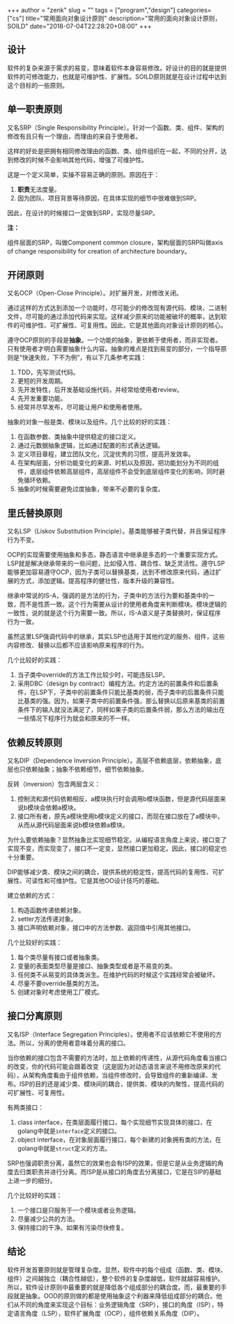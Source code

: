 +++
author = "zenk"
slug = ""
tags = ["program","design"]
categories=["cs"]
title="常用面向对象设计原则"
description="常用的面向对象设计原则，SOILD"
date="2018-07-04T22:28:20+08:00"
+++

## 设计

软件的复杂来源于需求的易变，意味着软件本身容易修改。好设计的目的就是提供软件的可修改能力，也就是可维护性、扩展性。SOILD原则就是在设计过程中达到这个目标的一些原则。

## 单一职责原则

又名SRP（Single Responsibility Principle）。针对一个函数、类、组件、架构的修改有且只有一个理由，而理由的来自于使用者。

这样的好处是把拥有相同修改理由的函数、类、组件组织在一起，不同的分开，达到修改的时候不会影响其他代码，增强了可维护性。

这是一个定义简单，实操不容易正确的原则。原因在于：
1. **职责**无法度量。
2. 因为团队、项目背景等待原因，在具体实现的细节中很难做到SRP。

因此，在设计的时候接口一定做到SRP，实现尽量SRP。

**注：**

组件层面的SRP，叫做Component common closure，架构层面的SRP叫做axis of change responsibility for creation of architecture boundary。

## 开闭原则

又名OCP（Open-Close Principle）。对扩展开发，对修改关闭。

通过这样的方式达到添加一个功能时，尽可能少的修改现有源代码、模块、二进制文件，尽可能的通过添加代码来实现。这样减少原来的功能被破坏的概率，达到软件的可维护性、可扩展性、可复用性。因此，它是其他面向对象设计原则的核心。

遵守OCP原则的手段是**抽象**。一个功能的抽象，更依赖于使用者，而非实现者。只有使用者才明白需要抽象什么内容。抽象的难点是找到易变的部分，一个指导原则是“快速失败，下不为例”，有以下几条参考实践：
1. TDD，先写测试代码。
2. 更短的开发周期。
3. 先开发特性，后开发基础设施代码，并经常给使用者review。
4. 先开发重要功能。
5. 经常并尽早发布，尽可能让用户和使用者使用。

抽象的对象一般是类、模块以及组件。几个比较的好的实践：
1. 在函数参数、类抽象中提供稳定的接口定义。
2. 通过元数据抽象逻辑，比如通过配置的形式表达逻辑。
3. 定义项目章程，建立团队文化，沉淀优秀的习惯，提高开发效率。
4. 在架构层面，分析功能变化的来源、时机以及原因，把功能划分为不同的组件，底层组件依赖高层组件，高层组件不会受到底层组件变化的影响，同时避免循环依赖。
5. 抽象的时候需要避免过度抽象，带来不必要的复杂度。

## 里氏替换原则

又名LSP（Liskov Substitutiion Principle）。基类能够被子类代替，并且保证程序行为不变。

OCP的实现需要使用抽象和多态，静态语言中继承是多态的一个重要实现方式。LSP就是解决继承带来的一些问题，比如侵入性、耦合性、缺乏灵活性。遵守LSP能够更加容易遵守OCP，因为子类可以替换基类，达到不修改原来代码，通过扩展的方式，添加逻辑。提高程序的健壮性，版本升级的兼容性。

继承中常说的IS-A，强调的是方法的行为，子类中的方法行为要和基类中的一致，而不是性质一致。这个行为需要从设计的使用者角度来判断模块。模块逻辑的一致性，说的就是这个行为需要一致。所以，IS-A语义是子类替换时，保证程序行为一致。

虽然这里LSP强调代码中的继承，其实LSP也适用于其他约定的服务、组件，这些内容修改、替换以后都不应该影响原来程序的行为。

几个比较好的实践：
1. 当子类中override的方法工作比较少时，可能违反LSP。
2. 采用DBC（design by contract）编程方法。约定方法的前置条件和后置条件，在LSP下，子类中的前置条件只能比基类的弱，而子类中的后置条件只能比基类的强。因为，如果子类中的前置条件强，那么替换以后原来基类的前置条件下的输入就没法满足了，同样如果子类的后置条件弱，那么方法的输出在一些情况下程序行为就会和原来的不一样。

## 依赖反转原则

又名DIP（Dependence Inversion Principle）。高层不依赖底层，依赖抽象，底层也只依赖抽象；抽象不依赖细节，细节依赖抽象。

反转（inversion）包含两层含义：
1. 控制流和源代码依赖相反，a模块执行时会调用b模块函数，但是源代码层面来说b模块会依赖a模块。
2. 接口所有者，原先a模块使用b模块定义的接口，而现在接口放在了a模块中，从而从源代码层面来说b模块依赖a模块。

为什么要依赖抽象？显然抽象比实现细节稳定。从编程语言角度上来说，接口变了实现不变，而实现变了，接口不一定变，显然接口更加稳定。因此，接口的稳定也十分重要。

DIP能够减少类、模块之间的耦合，提供系统的稳定性，提高代码的复用性、可扩展性、可读性和可维护性。它是其他OO设计技巧的基础。

建立依赖的方式：
1. 构造函数传递依赖对象。
2. setter方法传递对象。
3. 接口声明依赖对象，接口中的方法参数、返回值中引用其他接口。

几个比较好的实践：
1. 每个类尽量有接口或者抽象类。
2. 变量的表面类型尽量是接口、抽象类型或者是不易变的类。
3. 任何类不从易变的具体类派生。在维护代码的时候这个实践经常会被破坏。
4. 尽量不要override基类的方法。
5. 创建对象时考虑使用工厂模式。

## 接口分离原则

又名ISP（Interface Segregation Principles）。使用者不应该依赖它不使用的方法。所以，分离的使用者意味着分离的接口。

当你依赖的接口包含不需要的方法时，加上依赖的传递性，从源代码角度看当接口的改变，你的代码可能会跟着改变（这是因为对动态语言来说不用修改原来的代码），从架构角度看由于组件依赖，当组件修改时，会导致组件的重新编译、发布。ISP的目的还是减少类、模块间的耦合，提供类、模块的内聚性，提高代码的可扩展性、可复用性。

有两类接口：
1. class interface，在类层面履行接口，每个实现细节实现具体的接口，在golang中就是`interface`定义的接口。
2. object interface，在对象层面履行接口，每个新建的对象拥有类的方法，在golang中就是`struct`定义的方法。

SRP也强调职责分离，虽然它的效果也会有ISP的效果，但是它是从业务逻辑的角度去归类职责并进行分离。而ISP是从接口的角度去分离接口，它是在SIP的基础上进一步的细分。

几个比较好的实践：
1. 一个接口是只服务于一个模块或者业务逻辑。
2. 尽量减少公共的方法。
3. 保持接口的干净。如果有污染尽快修复。

## 结论

软件开发首要原则就是管理复杂度。显然，软件中的每个组成（函数、类、模块、组件）之间越独立（耦合性越低），整个软件的复杂度越低，软件就越容易维护。所以，软件设计原则中最重要的就是降低各个组成部分的耦合度。而，最重要的手段就是抽象。OOD的原则做的都是使用抽象这个利器来降低组成部分的耦合。他们从不同的角度来实现这个目标：业务逻辑角度（SRP），接口的角度（ISP），特定语言角度（LSP），软件扩展角度（OCP），组件依赖关系角度（DIP）。
